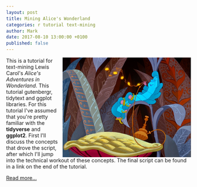 ```yaml
---
layout: post
title: Mining Alice's Wonderland
categories: r tutorial text-mining
author: Mark
date: 2017-08-10 13:00:00 +0100
published: false
---
```


<img src="/_pages/tutorials/mining-alices-wonderland/catterpillar.jpg" alt="alice catterpillar" width="350" height="272" align="right"/> This is a tutorial for text-mining Lewis Carol's _Alice's Adventures in Wonderland_. This tutorial gutenbergr, tidytext and ggplot libraries. For this tutorial I've assumed that you're pretty familiar with the **tidyverse** and **ggplot2**. First I'll discuss the concepts that drove the script, after which I'll jump into the technical workout of these concepts. The final script can be found in a link on the end of the tutorial.

[Read more...](/mining-alices-wonderland/)
<br><br><br><br>